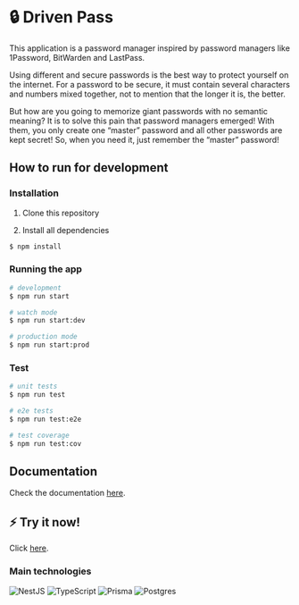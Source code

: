 # 🔒 Driven Pass

This application is a password manager inspired by password managers like 1Password, BitWarden and LastPass.

Using different and secure passwords is the best way to protect yourself on the internet. For a password to be secure, it must contain several characters and numbers mixed together, not to mention that the longer it is, the better.

But how are you going to memorize giant passwords with no semantic meaning? It is to solve this pain that password managers emerged! With them, you only create one “master” password and all other passwords are kept secret! So, when you need it, just remember the “master” password!

## How to run for development

### Installation

1. Clone this repository

2. Install all dependencies

```bash
$ npm install
```

### Running the app

```bash
# development
$ npm run start

# watch mode
$ npm run start:dev

# production mode
$ npm run start:prod
```

### Test

```bash
# unit tests
$ npm run test

# e2e tests
$ npm run test:e2e

# test coverage
$ npm run test:cov
```

## Documentation

Check the documentation [here](https://drivenpass-voei.onrender.com/api).

## ⚡ Try it now!

Click [here](https://drivenpass-voei.onrender.com/).


### Main technologies

![NestJS](https://img.shields.io/badge/nestjs-%23E0234E.svg?style=flat&logo=nestjs&logoColor=white)
![TypeScript](https://img.shields.io/badge/typescript-%23007ACC.svg?style=flat&logo=typescript&logoColor=white)
![Prisma](https://img.shields.io/badge/Prisma-3982CE?style=flat&logo=Prisma&logoColor=white)
![Postgres](https://img.shields.io/badge/postgres-%23316192.svg?style=flat&logo=postgresql&logoColor=white)
